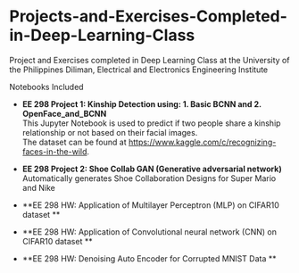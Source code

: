 # Projects-and-Exercises-Completed-in-Deep-Learning-Class
Project and Exercises completed in Deep Learning Class at the University of the Philippines Diliman, Electrical and Electronics Engineering Institute

Notebooks Included 
* **EE 298 Project 1: Kinship Detection using: 1. Basic BCNN and 2. OpenFace_and_BCNN** \
  This Jupyter Notebook is used to predict if two people share a kinship relationship or not based on their facial images. \
  The dataset can be found at https://www.kaggle.com/c/recognizing-faces-in-the-wild.

* **EE 298 Project 2: Shoe Collab GAN (Generative adversarial network)** \
    Automatically generates Shoe Collaboration Designs for Super Mario and Nike
    
* **EE 298 HW: Application of Multilayer Perceptron (MLP) on CIFAR10 dataset ** 

* **EE 298 HW: Application of Convolutional neural network (CNN) on CIFAR10 dataset ** 

* **EE 298 HW: Denoising Auto Encoder for Corrupted MNIST Data **
